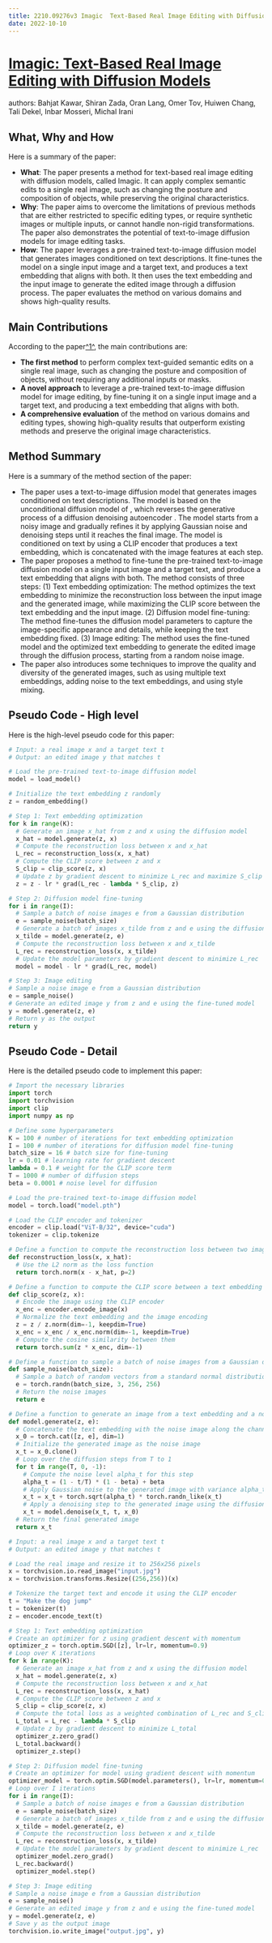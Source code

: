 ```yaml
---
title: 2210.09276v3 Imagic  Text-Based Real Image Editing with Diffusion Models
date: 2022-10-10
---
```


# [Imagic: Text-Based Real Image Editing with Diffusion Models](http://arxiv.org/abs/2210.09276v3)

authors: Bahjat Kawar, Shiran Zada, Oran Lang, Omer Tov, Huiwen Chang, Tali Dekel, Inbar Mosseri, Michal Irani


## What, Why and How

[1]: https://arxiv-export1.library.cornell.edu/abs/2210.09276v1 "[2210.09276v1] Imagic: Text-Based Real Image Editing with Diffusion Models"
[2]: https://arxiv.org/pdf/2210.09276v3 "arXiv.org"
[3]: https://arxiv.org/pdf/2210.09276v3.pdf "arXiv.org e-Print archive"

Here is a summary of the paper:

- **What**: The paper presents a method for text-based real image editing with diffusion models, called Imagic. It can apply complex semantic edits to a single real image, such as changing the posture and composition of objects, while preserving the original characteristics.
- **Why**: The paper aims to overcome the limitations of previous methods that are either restricted to specific editing types, or require synthetic images or multiple inputs, or cannot handle non-rigid transformations. The paper also demonstrates the potential of text-to-image diffusion models for image editing tasks.
- **How**: The paper leverages a pre-trained text-to-image diffusion model that generates images conditioned on text descriptions. It fine-tunes the model on a single input image and a target text, and produces a text embedding that aligns with both. It then uses the text embedding and the input image to generate the edited image through a diffusion process. The paper evaluates the method on various domains and shows high-quality results.

## Main Contributions

[1]: https://arxiv-export1.library.cornell.edu/abs/2210.09276v1 "[2210.09276v1] Imagic: Text-Based Real Image Editing with Diffusion Models"
[2]: https://arxiv.org/pdf/2210.09276v3 "arXiv.org"
[3]: https://arxiv.org/pdf/2210.09276v3.pdf "arXiv.org e-Print archive"

According to the paper[^1^][1], the main contributions are:

- **The first method** to perform complex text-guided semantic edits on a single real image, such as changing the posture and composition of objects, without requiring any additional inputs or masks.
- **A novel approach** to leverage a pre-trained text-to-image diffusion model for image editing, by fine-tuning it on a single input image and a target text, and producing a text embedding that aligns with both.
- **A comprehensive evaluation** of the method on various domains and editing types, showing high-quality results that outperform existing methods and preserve the original image characteristics.

## Method Summary

[1]: https://arxiv-export1.library.cornell.edu/abs/2210.09276v1 "[2210.09276v1] Imagic: Text-Based Real Image Editing with Diffusion Models"
[2]: https://arxiv.org/pdf/2210.09276v3 "arXiv.org"
[3]: https://arxiv.org/pdf/2210.09276v3.pdf "arXiv.org e-Print archive"

Here is a summary of the method section of the paper:

- The paper uses a text-to-image diffusion model that generates images conditioned on text descriptions. The model is based on the unconditional diffusion model of , which reverses the generative process of a diffusion denoising autoencoder . The model starts from a noisy image and gradually refines it by applying Gaussian noise and denoising steps until it reaches the final image. The model is conditioned on text by using a CLIP  encoder that produces a text embedding, which is concatenated with the image features at each step.
- The paper proposes a method to fine-tune the pre-trained text-to-image diffusion model on a single input image and a target text, and produce a text embedding that aligns with both. The method consists of three steps: (1) Text embedding optimization: The method optimizes the text embedding to minimize the reconstruction loss between the input image and the generated image, while maximizing the CLIP score between the text embedding and the input image. (2) Diffusion model fine-tuning: The method fine-tunes the diffusion model parameters to capture the image-specific appearance and details, while keeping the text embedding fixed. (3) Image editing: The method uses the fine-tuned model and the optimized text embedding to generate the edited image through the diffusion process, starting from a random noise image.
- The paper also introduces some techniques to improve the quality and diversity of the generated images, such as using multiple text embeddings, adding noise to the text embeddings, and using style mixing.

## Pseudo Code - High level

Here is the high-level pseudo code for this paper:

```python
# Input: a real image x and a target text t
# Output: an edited image y that matches t

# Load the pre-trained text-to-image diffusion model
model = load_model()

# Initialize the text embedding z randomly
z = random_embedding()

# Step 1: Text embedding optimization
for k in range(K):
  # Generate an image x_hat from z and x using the diffusion model
  x_hat = model.generate(z, x)
  # Compute the reconstruction loss between x and x_hat
  L_rec = reconstruction_loss(x, x_hat)
  # Compute the CLIP score between z and x
  S_clip = clip_score(z, x)
  # Update z by gradient descent to minimize L_rec and maximize S_clip
  z = z - lr * grad(L_rec - lambda * S_clip, z)

# Step 2: Diffusion model fine-tuning
for i in range(I):
  # Sample a batch of noise images e from a Gaussian distribution
  e = sample_noise(batch_size)
  # Generate a batch of images x_tilde from z and e using the diffusion model
  x_tilde = model.generate(z, e)
  # Compute the reconstruction loss between x and x_tilde
  L_rec = reconstruction_loss(x, x_tilde)
  # Update the model parameters by gradient descent to minimize L_rec
  model = model - lr * grad(L_rec, model)

# Step 3: Image editing
# Sample a noise image e from a Gaussian distribution
e = sample_noise()
# Generate an edited image y from z and e using the fine-tuned model
y = model.generate(z, e)
# Return y as the output
return y
```

## Pseudo Code - Detail

Here is the detailed pseudo code to implement this paper:

```python
# Import the necessary libraries
import torch
import torchvision
import clip
import numpy as np

# Define some hyperparameters
K = 100 # number of iterations for text embedding optimization
I = 100 # number of iterations for diffusion model fine-tuning
batch_size = 16 # batch size for fine-tuning
lr = 0.01 # learning rate for gradient descent
lambda = 0.1 # weight for the CLIP score term
T = 1000 # number of diffusion steps
beta = 0.0001 # noise level for diffusion

# Load the pre-trained text-to-image diffusion model
model = torch.load("model.pth")

# Load the CLIP encoder and tokenizer
encoder = clip.load("ViT-B/32", device="cuda")
tokenizer = clip.tokenize

# Define a function to compute the reconstruction loss between two images
def reconstruction_loss(x, x_hat):
  # Use the L2 norm as the loss function
  return torch.norm(x - x_hat, p=2)

# Define a function to compute the CLIP score between a text embedding and an image
def clip_score(z, x):
  # Encode the image using the CLIP encoder
  x_enc = encoder.encode_image(x)
  # Normalize the text embedding and the image encoding
  z = z / z.norm(dim=-1, keepdim=True)
  x_enc = x_enc / x_enc.norm(dim=-1, keepdim=True)
  # Compute the cosine similarity between them
  return torch.sum(z * x_enc, dim=-1)

# Define a function to sample a batch of noise images from a Gaussian distribution
def sample_noise(batch_size):
  # Sample a batch of random vectors from a standard normal distribution
  e = torch.randn(batch_size, 3, 256, 256)
  # Return the noise images
  return e

# Define a function to generate an image from a text embedding and a noise image using the diffusion model
def model.generate(z, e):
  # Concatenate the text embedding with the noise image along the channel dimension
  x_0 = torch.cat([z, e], dim=1)
  # Initialize the generated image as the noise image
  x_t = x_0.clone()
  # Loop over the diffusion steps from T to 1
  for t in range(T, 0, -1):
    # Compute the noise level alpha_t for this step
    alpha_t = (1 - t/T) * (1 - beta) + beta
    # Apply Gaussian noise to the generated image with variance alpha_t
    x_t = x_t + torch.sqrt(alpha_t) * torch.randn_like(x_t)
    # Apply a denoising step to the generated image using the diffusion model
    x_t = model.denoise(x_t, t, x_0)
  # Return the final generated image
  return x_t

# Input: a real image x and a target text t
# Output: an edited image y that matches t

# Load the real image and resize it to 256x256 pixels
x = torchvision.io.read_image("input.jpg")
x = torchvision.transforms.Resize((256,256))(x)

# Tokenize the target text and encode it using the CLIP encoder
t = "Make the dog jump"
t = tokenizer(t)
z = encoder.encode_text(t)

# Step 1: Text embedding optimization
# Create an optimizer for z using gradient descent with momentum
optimizer_z = torch.optim.SGD([z], lr=lr, momentum=0.9)
# Loop over K iterations
for k in range(K):
  # Generate an image x_hat from z and x using the diffusion model
  x_hat = model.generate(z, x)
  # Compute the reconstruction loss between x and x_hat
  L_rec = reconstruction_loss(x, x_hat)
  # Compute the CLIP score between z and x
  S_clip = clip_score(z, x)
  # Compute the total loss as a weighted combination of L_rec and S_clip
  L_total = L_rec - lambda * S_clip
  # Update z by gradient descent to minimize L_total
  optimizer_z.zero_grad()
  L_total.backward()
  optimizer_z.step()

# Step 2: Diffusion model fine-tuning
# Create an optimizer for model using gradient descent with momentum
optimizer_model = torch.optim.SGD(model.parameters(), lr=lr, momentum=0.9)
# Loop over I iterations
for i in range(I):
  # Sample a batch of noise images e from a Gaussian distribution
  e = sample_noise(batch_size)
  # Generate a batch of images x_tilde from z and e using the diffusion model
  x_tilde = model.generate(z, e)
  # Compute the reconstruction loss between x and x_tilde
  L_rec = reconstruction_loss(x, x_tilde)
  # Update the model parameters by gradient descent to minimize L_rec
  optimizer_model.zero_grad()
  L_rec.backward()
  optimizer_model.step()

# Step 3: Image editing
# Sample a noise image e from a Gaussian distribution
e = sample_noise()
# Generate an edited image y from z and e using the fine-tuned model
y = model.generate(z, e)
# Save y as the output image
torchvision.io.write_image("output.jpg", y)
```